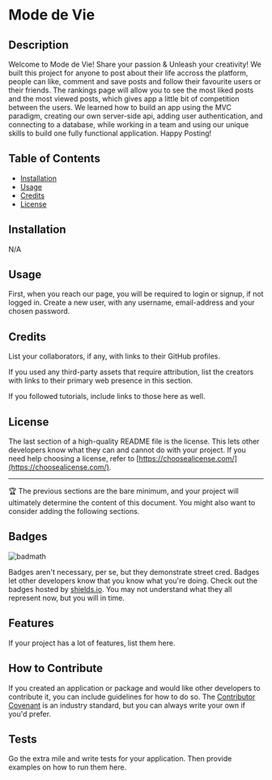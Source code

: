 # Mode de Vie

## Description

Welcome to Mode de Vie!
Share your passion & Unleash your creativity!
We built this project for anyone to post about their life accross the platform, people can like, comment and save posts and follow their favourite users or their friends.
The rankings page will allow you to see the most liked posts and the most viewed posts, which gives app a little bit of competition between the users.
We learned how to build an app using the MVC paradigm, creating our own server-side api, adding user authentication, and connecting to a database, while working in a team
and using our unique skills to build one fully functional application.
Happy Posting!

## Table of Contents

- [Installation](#installation)
- [Usage](#usage)
- [Credits](#credits)
- [License](#license)

## Installation

N/A

## Usage

First, when you reach our page, you will be required to login or signup, if not logged in.
Create a new user, with any username, email-address and your chosen password.

## Credits

List your collaborators, if any, with links to their GitHub profiles.

If you used any third-party assets that require attribution, list the creators with links to their primary web presence in this section.

If you followed tutorials, include links to those here as well.

## License

The last section of a high-quality README file is the license. This lets other developers know what they can and cannot do with your project. If you need help choosing a license, refer to [https://choosealicense.com/](https://choosealicense.com/).

---

🏆 The previous sections are the bare minimum, and your project will ultimately determine the content of this document. You might also want to consider adding the following sections.

## Badges

![badmath](https://img.shields.io/github/languages/top/lernantino/badmath)

Badges aren't necessary, per se, but they demonstrate street cred. Badges let other developers know that you know what you're doing. Check out the badges hosted by [shields.io](https://shields.io/). You may not understand what they all represent now, but you will in time.

## Features

If your project has a lot of features, list them here.

## How to Contribute

If you created an application or package and would like other developers to contribute it, you can include guidelines for how to do so. The [Contributor Covenant](https://www.contributor-covenant.org/) is an industry standard, but you can always write your own if you'd prefer.

## Tests

Go the extra mile and write tests for your application. Then provide examples on how to run them here.